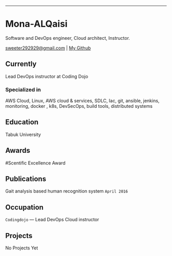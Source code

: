 ---
# Mona-ALQaisi

Software and DevOps engineer, Cloud architect, Instructor.

<div id="webaddress">
<a href="sweeter292929@gmail.com">sweeter292929@gmail.com</a>
| <a href="https://github.com/Mona-ALQaisi">My Github </a>
</div>


## Currently

Lead DevOps instructor at Coding Dojo

### Specialized in

AWS Cloud, Linux, AWS cloud & services, SDLC, Iac, git, ansible, jenkins, monitoring, docker , k8s, DevSecOps, build tools, distributed systems



## Education

Tabuk University



## Awards

#Scentific Excellence Award



## Publications

Gait analysis based human recognition system `April 2016`

## Occupation

`Codingdojo` — Lead DevOps Cloud instructor

## Projects

No Projects Yet

<!-- ### Footer

Last updated: June 2022 -->
